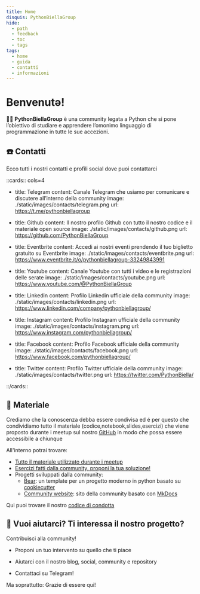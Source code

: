 ```yaml
---
title: Home
disquis: PythonBiellaGroup
hide:
  - path
  - feedback
  - toc
  - tags
tags:
  - home
  - guida
  - contatti
  - informazioni
---
```


# Benvenutə!

👨‍💻 **PythonBiellaGroup** è una community legata a Python che si pone l’obiettivo di studiare e apprendere l’omonimo linguaggio di programmazione in tutte le sue accezioni.

## ☎️ Contatti

Ecco tutti i nostri contatti e profili social dove puoi contattarci

::cards:: cols=4

- title: Telegram
  content: Canale Telegram che usiamo per comunicare e discutere all’interno della community
  image: ./static/images/contacts/telegram.png
  url: https://t.me/pythonbiellagroup

- title: Github
  content: Il nostro profilo Github con tutto il nostro codice e il materiale open source
  image: ./static/images/contacts/github.png
  url: https://github.com/PythonBiellaGroup

- title: Eventbrite
  content: Accedi ai nostri eventi prendendo il tuo biglietto gratuito su Eventbrite
  image: ./static/images/contacts/eventbrite.png
  url: https://www.eventbrite.it/o/pythonbiellagroup-33249843991

- title: Youtube
  content: Canale Youtube con tutti i video e le registrazioni delle serate
  image: ./static/images/contacts/youtube.png
  url: https://www.youtube.com/@PythonBiellaGroup

- title: Linkedin
  content: Profilo Linkedin ufficiale della community
  image: ./static/images/contacts/linkedin.png
  url: https://www.linkedin.com/company/pythonbiellagroup/

- title: Instagram
  content: Profilo Instagram ufficiale della community
  image: ./static/images/contacts/instagram.png
  url: https://www.instagram.com/pythonbiellagroup/


- title: Facebook
  content: Profilo Facebook ufficiale della community
  image: ./static/images/contacts/facebook.png
  url: https://www.facebook.com/pythonbiellagroup/

- title: Twitter
  content: Profilo Twitter ufficiale della community
  image: ./static/images/contacts/twitter.png
  url: https://twitter.com/PythonBiella/

::/cards::

## 🚀 Materiale

Crediamo che la conoscenza debba essere condivisa ed é per questo che condividiamo tutto il materiale (codice,notebook,slides,esercizi) che viene proposto durante i meetup sul nostro [GitHub](https://github.com/PythonBiellaGroup) in modo che possa essere accessibile a chiunque

All'interno potrai trovare:

- [Tutto il materiale utilizzato durante i meetup](https://github.com/PythonBiellaGroup/MaterialeSerate)
- [Esercizi fatti dalla community, proponi la tua soluzione!](https://github.com/PythonBiellaGroup/Esercizi)
- Progetti sviluppati dalla community:
  - [Bear](https://github.com/PythonBiellaGroup/Bear): un template per un progetto moderno in python basato su [cookiecutter](https://cookiecutter.readthedocs.io/en/stable/)
  - [Community website](https://github.com/PythonBiellaGroup/website): sito della community basato con [MkDocs](https://mkdocs.readthedocs.io/en/stable/)

Qui puoi trovare il nostro [codice di condotta](code_conduct.md)





## 🤲 Vuoi aiutarci? Ti interessa il nostro progetto?

Contribuisci alla community!

- Proponi un tuo intervento su quello che ti piace

- Aiutarci con il nostro blog, social, community e repository

- Contattaci su Telegram!

Ma soprattutto: Grazie di essere qui!
